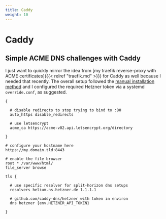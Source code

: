 ```yaml
---
title: Caddy
weight: 10
---
```


# Caddy

## Simple ACME DNS challenges with Caddy

I just want to quickly mirror the idea from [my traefik reverse-proxy with ACME certificates]({{< relref "traefik.md" >}}) for Caddy as well because I needed that recently. The overall setup followed the [manual installation method](https://caddyserver.com/docs/running#manual-installation) and I configured the required Hetzner token via a systemd `override.conf`, as suggested.

```Caddy
{

  # disable redirects to stop trying to bind to :80
  auto_https disable_redirects

  # use letsencrypt
  acme_ca https://acme-v02.api.letsencrypt.org/directory

}

# configure your hostname here
https://my.domain.tld:8443

# enable the file browser
root * /var/www/html/
file_server browse

tls {

  # use specific resolver for split-horizon dns setups
  resolvers helium.ns.hetzner.de 1.1.1.1

  # github.com/caddy-dns/hetzner with token in environ
  dns hetzner {env.HETZNER_API_TOKEN}

}
```
